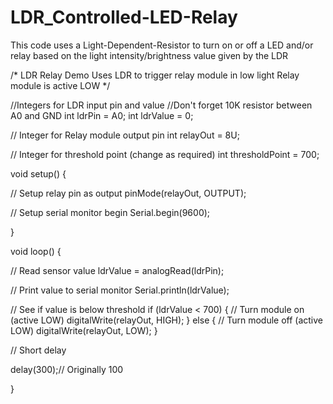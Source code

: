 # LDR_Controlled-LED-Relay
This code uses a Light-Dependent-Resistor to turn on or off a LED and/or relay based on the light intensity/brightness value given by the LDR



/* LDR Relay Demo
  Uses LDR to trigger relay module in low light
  Relay module is active LOW
*/
 
//Integers for LDR input pin and value
//Don't forget 10K resistor between A0 and GND
int ldrPin = A0;
int ldrValue = 0;
 
// Integer for Relay module output pin
int relayOut = 8U;
 
// Integer for threshold point (change as required)
int thresholdPoint = 700;
 
void setup() {
 
  // Setup relay pin as output
  pinMode(relayOut, OUTPUT);
 
  // Setup serial monitor begin
  Serial.begin(9600);
 
}
 
void loop() {
 
  // Read sensor value
  ldrValue = analogRead(ldrPin);
 
  // Print value to serial monitor
  Serial.println(ldrValue);
 
  // See if value is below threshold
  if (ldrValue < 700) {
    // Turn module on (active LOW)
    digitalWrite(relayOut, HIGH);
  } else {
    // Turn module off (active LOW)
    digitalWrite(relayOut, LOW);
  }
 
  // Short delay
 
 delay(300);// Originally 100
 
}
